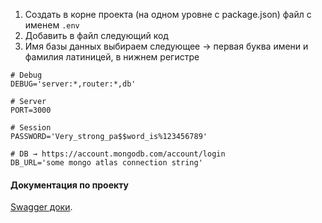 1. Создать в корне проекта (на одном уровне с package.json) файл с именем `.env`
2. Добавить в файл следующий код
3. Имя базы данных выбираем следующее → первая буква имени и фамилия латиницей, в нижнем регистре

```
# Debug
DEBUG='server:*,router:*,db'

# Server
PORT=3000

# Session
PASSWORD='Very_strong_pa$$word_is%123456789'

# DB → https://account.mongodb.com/account/login
DB_URL='some mongo atlas connection string'
```

#### Документация по проекту

[Swagger доки](https://lab.lectrum.io/school/docs/).
